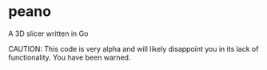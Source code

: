 # peano
A 3D slicer written in Go

CAUTION: This code is very alpha and will likely disappoint you in its lack of functionality. You have been warned.
